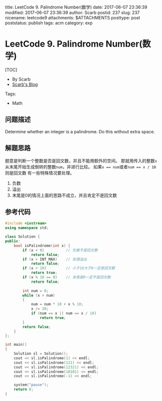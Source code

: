 title: LeetCode 9. Palindrome Number(数学)
date: 2017-06-07 23:36:39
modified: 2017-06-07 23:36:39
author: Scarb
postid: 237
slug: 237
nicename: leetcode9
attachments: $ATTACHMENTS
posttype: post
poststatus: publish
tags: acm
category: exp

# LeetCode 9. Palindrome Number(数学)
[TOC]

- By Scarb
- [Scarb's Blog](http://115.28.48.229/wordpress/)


Tags:
- Math 


## 问题描述

Determine whether an integer is a palindrome. Do this without extra space.


## 解题思路
题意是判断一个整数是否是回文数，并且不能用额外的空间。
那就用传入的整数`x`从末尾开始生成倒转的整数`num`，并进行比较。
如果`x == num`或者`num == x / 10`则是回文数
有一些特殊情况要处理。
1. 负数
2. 溢出
3. 末尾是0的情况上面的思路不成立，并且肯定不是回文数

## 参考代码
```C++
#include <iostream>
using namespace std;

class Solution {
public:
	bool isPalindrome(int x) {
		if (x < 0)			// 负数不是回文数
			return false;
		if (x > INT_MAX)	// 处理溢出
			return false;
		if (x < 10)			// 小于10大于0一定是回文数
			return true;
		if (x % 10 == 0)	// 末尾是0一定不是回文数
			return false;
		
		int num = 0;
		while (x > num)
		{
			num = num * 10 + x % 10;
			x /= 10;
			if (num == x || num == x / 10)
				return true;
		}
		return false;
	}
};

int main()
{
	Solution sl = Solution();
	cout << sl.isPalindrome(1) << endl;
	cout << sl.isPalindrome(121) << endl;
	cout << sl.isPalindrome(12321) << endl;
	cout << sl.isPalindrome(10101) << endl;
	cout << sl.isPalindrome(-1) << endl;

	system("pause");
	return 0;
}
```